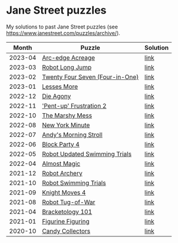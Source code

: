# Jane Street puzzles

My solutions to past Jane Street puzzles (see https://www.janestreet.com/puzzles/archive/). 

Month | Puzzle | Solution
-|-|-
2023-04 | [Arc-edge Acreage](https://www.janestreet.com/puzzles/arc-edge-acreage-index/)                             | [link](https://github.com/miguelbper/jane-street-puzzles/blob/main/2023-04-arc-edge-acreage.py)
2023-03 | [Robot Long Jump](https://www.janestreet.com/puzzles/robot-long-jump-index/)                               | [link](https://github.com/miguelbper/jane-street-puzzles/blob/main/2023-03-robot-long-jump.py)
2023-02 | [Twenty Four Seven (Four-in-One)](https://www.janestreet.com/puzzles/twenty-four-seven-four-in-one-index/) | [link](https://github.com/miguelbper/jane-street-puzzles/blob/main/2023-02-twenty-four-seven-four-in-one.py)
2023-01 | [Lesses More](https://www.janestreet.com/puzzles/lesses-more-index/)                                       | [link](https://github.com/miguelbper/jane-street-puzzles/blob/main/2023-01-lesses-more.py)
2022-12 | [Die Agony](https://www.janestreet.com/puzzles/die-agony-index/)                                           | [link](https://github.com/miguelbper/jane-street-puzzles/blob/main/2022-12-die-agony.py)
2022-11 | ['Pent-up' Frustration 2](https://www.janestreet.com/puzzles/pent-up-frustration-2-index/)                 | [link](https://github.com/miguelbper/jane-street-puzzles/blob/main/2022-11-pent-up-frustration-2.py)
2022-10 | [The Marshy Mess](https://www.janestreet.com/puzzles/the-marshy-mess-index/)                               | [link](https://github.com/miguelbper/jane-street-puzzles/blob/main/2022-10-the-marshy-mess.py)
2022-08 | [New York Minute](https://www.janestreet.com/puzzles/new-york-minute-index/)                               | [link](https://github.com/miguelbper/jane-street-puzzles/blob/main/2022-08-new-york-minute.py)
2022-07 | [Andy's Morning Stroll](https://www.janestreet.com/puzzles/andys-morning-stroll-index/)                    | [link](https://github.com/miguelbper/jane-street-puzzles/blob/main/2022-07-andys-morning-stroll.py)
2022-06 | [Block Party 4](https://www.janestreet.com/puzzles/block-party-4-index/)                                   | [link](https://github.com/miguelbper/jane-street-puzzles/blob/main/2022-06-block-party-4.py)
2022-05 | [Robot Updated Swimming Trials](https://www.janestreet.com/puzzles/robot-updated-swimming-trials-index/)   | [link](https://github.com/miguelbper/jane-street-puzzles/blob/main/2022-05-robot-updated-swimming-trials.py)
2022-04 | [Almost Magic](https://www.janestreet.com/puzzles/almost-magic-index/)                                     | [link](https://github.com/miguelbper/jane-street-puzzles/blob/main/2022-04-almost-magic.py)
2021-12 | [Robot Archery](https://www.janestreet.com/puzzles/robot-archery-index/)                                   | [link](https://github.com/miguelbper/jane-street-puzzles/blob/main/2021-12-robot-archery.py)
2021-10 | [Robot Swimming Trials](https://www.janestreet.com/puzzles/robot-swimming-trials-index/)                   | [link](https://github.com/miguelbper/jane-street-puzzles/blob/main/2021-10-robot-swimming-trials.py)
2021-09 | [Knight Moves 4](https://www.janestreet.com/puzzles/knight-moves-4-index/)                                 | [link](https://github.com/miguelbper/jane-street-puzzles/blob/main/2021-09-knight-moves-4.py)
2021-08 | [Robot Tug-of-War](https://www.janestreet.com/puzzles/robot-tug-of-war-index/)                             | [link](https://github.com/miguelbper/jane-street-puzzles/blob/main/2021-08-robot-tug-of-war.py)
2021-04 | [Bracketology 101](https://www.janestreet.com/puzzles/bracketology-101-index/)                             | [link](https://github.com/miguelbper/jane-street-puzzles/blob/main/2021-04-bracketology-101.py)
2021-01 | [Figurine Figuring](https://www.janestreet.com/puzzles/figurine-figuring-index/)                           | [link](https://github.com/miguelbper/jane-street-puzzles/blob/main/2021-01-figurine-figuring.py)
2020-10 | [Candy Collectors](https://www.janestreet.com/puzzles/candy-collectors-index/)                             | [link](https://github.com/miguelbper/jane-street-puzzles/blob/main/2020-10-candy-collectors.py)
